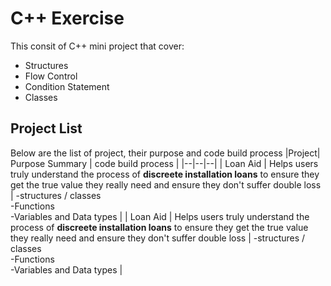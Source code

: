 # C++ Exercise

This consit of C++ mini project that cover:

 - Structures
 - Flow Control
 - Condition Statement
 - Classes

## Project List
Below are the list of project, their purpose and code build process
|Project| Purpose Summary | code build process  |
|--|--|--|
| Loan Aid | Helps users truly understand the process of **discreete installation loans** to ensure they get the true value they really need and ensure they don't suffer double loss | -structures / classes <br> -Functions <br> -Variables and Data types |
| Loan Aid | Helps users truly understand the process of **discreete installation loans** to ensure they get the true value they really need and ensure they don't suffer double loss | -structures / classes <br> -Functions <br> -Variables and Data types |
  